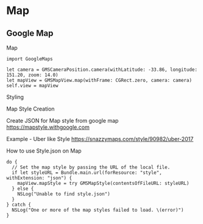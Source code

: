 # Map


Google Map
-----------------


Map

    import GoogleMaps
    
    let camera = GMSCameraPosition.camera(withLatitude: -33.86, longitude: 151.20, zoom: 14.0)
    let mapView = GMSMapView.map(withFrame: CGRect.zero, camera: camera)
    self.view = mapView

Styling

  Map Style Creation
  
  Create JSON for Map style from google map 
  https://mapstyle.withgoogle.com
    
  Example - Uber like Style
  https://snazzymaps.com/style/90982/uber-2017
  
  How to use Style.json on Map 
  
    do {
      // Set the map style by passing the URL of the local file.
      if let styleURL = Bundle.main.url(forResource: "style", withExtension: "json") {
        mapView.mapStyle = try GMSMapStyle(contentsOfFileURL: styleURL)
      } else {
        NSLog("Unable to find style.json")
      }
    } catch {
      NSLog("One or more of the map styles failed to load. \(error)")
    }
